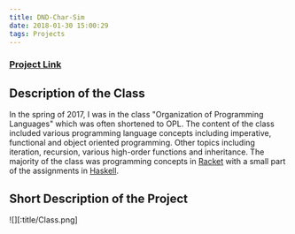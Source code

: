 ```yaml
---
title: DND-Char-Sim
date: 2018-01-30 15:00:29
tags: Projects
---
```


### [Project Link](https://github.com/oplS17projects/D-D-Character-Generator)

## Description of the Class

In the spring of 2017, I was in the class "Organization of Programming Languages" which was often shortened to OPL. The content of the class included various programming language concepts including imperative, functional and object oriented programming. Other topics including iteration, recursion, various high-order functions and inheritance. The majority of the class was programming concepts in [Racket](https://racket-lang.org/) with a small part of the assignments in [Haskell](https://www.haskell.org/).

## Short Description of the Project

![][:title/Class.png]
